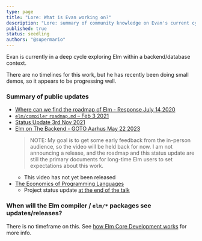 ```yaml
---
type: page
title: "Lore: What is Evan working on?"
description: "Lore: summary of community knowledge on Evan's current cycle"
published: true
status: seedling
authors: "@supermario"
---
```


<lore></lore>

Evan is currently in a deep cycle exploring Elm within a backend/database context.

There are no timelines for this work, but he has recently been doing small demos, so it appears to be progressing well.

### Summary of public updates

- [Where can we find the roadmap of Elm - Response July 14 2020](https://discourse.elm-lang.org/t/where-can-we-find-the-roadmap-of-elm/6038/2)
- [`elm/compiler` `roadmap.md` – Feb 3 2021](https://github.com/elm/compiler/blob/master/roadmap.md)
- [Status Update 3rd Nov 2021](https://discourse.elm-lang.org/t/status-update-3-nov-2021/7870)
- [Elm on The Backend - GOTO Aarhus May 22 2023](https://gotoaarhus.com/2023/sessions/2529/elm-on-the-backend)
  > NOTE: My goal is to get some early feedback from the in-person audience, so the video will be held back for now. I am not announcing a release, and the roadmap and this status update are still the primary documents for long-time Elm users to set expectations about this work.
  - This video has not yet been released
- [The Economics of Programming Languages](https://www.youtube.com/watch?v=XZ3w_jec1v8)
  - Project status update [at the end of the talk](https://youtu.be/XZ3w_jec1v8?t=2342)

### When will the Elm compiler / `elm/*` packages see updates/releases?

There is no timeframe on this. See [how Elm Core Development works](/lore/elm-core-development) for more info.
